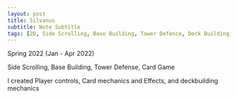 ```yaml
---
layout: post
title: Silvanus
subtitle: Note Subtitle
tags: [2D, Side Scrolling, Base Building, Tower Defence, Deck Building, Custom Engine]
---
```

Spring 2022 (Jan - Apr  2022)

Side Scrolling, Base Building, Tower Defense, Card Game

I created Player controls, Card mechanics and Effects, and deckbuilding mechanics